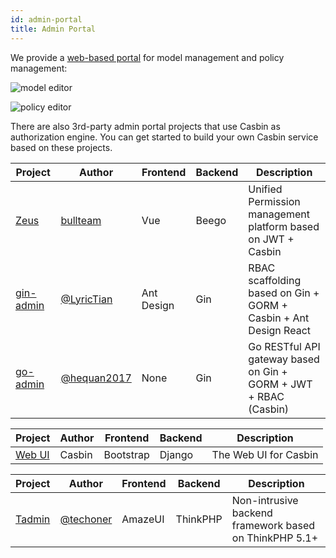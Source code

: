 ```yaml
---
id: admin-portal
title: Admin Portal
---
```


We provide a [web-based portal](https://github.com/casbin/web-ui) for model management and policy management:

![model editor](https://hsluoyz.github.io/casbin/ui_model_editor.png)

![policy editor](https://hsluoyz.github.io/casbin/ui_policy_editor.png)

There are also 3rd-party admin portal projects that use Casbin as authorization engine. You can get started to build your own Casbin service based on these projects.

<!--DOCUSAURUS_CODE_TABS-->

<!--Go-->
Project | Author | Frontend | Backend | Description
----|----|----|----|----
[Zeus](https://github.com/bullteam/zeus) | [bullteam](https://github.com/bullteam) | Vue | Beego | Unified Permission management platform based on JWT + Casbin
[gin-admin](https://github.com/LyricTian/gin-admin) | [@LyricTian](https://github.com/LyricTian) | Ant Design | Gin | RBAC scaffolding based on Gin + GORM + Casbin + Ant Design React
[go-admin](https://github.com/hequan2017/go-admin) | [@hequan2017](https://github.com/hequan2017) | None | Gin | Go RESTful API gateway based on Gin + GORM + JWT + RBAC (Casbin)

<!--Python-->
Project | Author | Frontend | Backend | Description
----|----|----|----|----
[Web UI](https://github.com/casbin/web-ui) | Casbin | Bootstrap | Django | The Web UI for Casbin

<!--PHP-->
Project | Author | Frontend | Backend | Description
----|----|----|----|----
[Tadmin](https://github.com/techoner/tadmin) | [@techoner](https://github.com/techoner) | AmazeUI | ThinkPHP | Non-intrusive backend framework based on ThinkPHP 5.1+

<!--END_DOCUSAURUS_CODE_TABS-->
